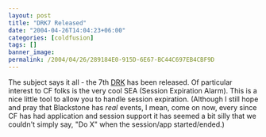 ```yaml
---
layout: post
title: "DRK7 Released"
date: "2004-04-26T14:04:23+06:00"
categories: [coldfusion]
tags: []
banner_image: 
permalink: /2004/04/26/289184E0-915D-6E67-BC44C697EB4CBF9D
---
```


The subject says it all - the 7th <a href="http://www.macromedia.com/software/drk/productinfo/product_overview/volume7/">DRK</a> has been released. Of particular interest to CF folks is the very cool SEA (Session Expiration Alarm). This is a nice little tool to allow you to handle session expiration. (Although I still hope and pray that Blackstone has <i>real</i> events, I mean, come on now, every since CF has had application and session support it has seemed a bit silly that we couldn't simply say, "Do X" when the session/app started/ended.)